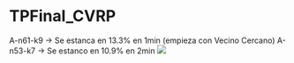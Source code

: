 # TPFinal_CVRP
A-n61-k9 -> Se estanca en 13.3% en 1min (empieza con Vecino Cercano)
A-n53-k7 -> Se estanco en 10.9% en 2min
<img src="https://i0.wp.com/www.malditonerd.com/wp-content/uploads/2011/02/simpsons-nerds.jpg">
